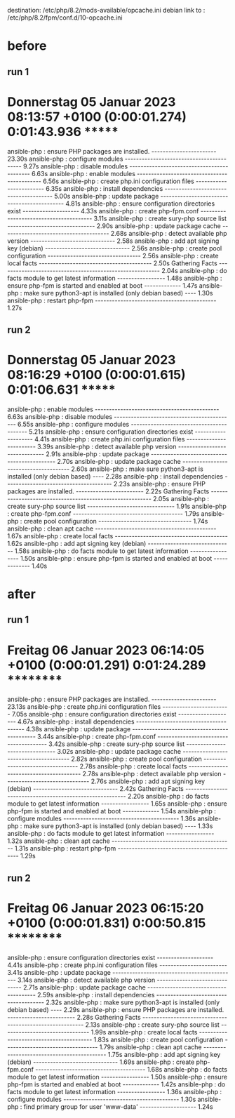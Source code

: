 
destination:     /etc/php/8.2/mods-available/opcache.ini
debian link to : /etc/php/8.2/fpm/conf.d/10-opcache.ini


# before

## run 1

Donnerstag 05 Januar 2023  08:13:57 +0100 (0:00:01.274)       0:01:43.936 *****
===============================================================================
ansible-php : ensure PHP packages are installed. ----------------------- 23.30s
ansible-php : configure modules ----------------------------------------- 9.27s
ansible-php : disable modules ------------------------------------------- 6.63s
ansible-php : enable modules -------------------------------------------- 6.56s
ansible-php : create php.ini configuration files ------------------------ 6.35s
ansible-php : install dependencies -------------------------------------- 5.00s
ansible-php : update package -------------------------------------------- 4.81s
ansible-php : ensure configuration directories exist -------------------- 4.33s
ansible-php : create php-fpm.conf --------------------------------------- 3.11s
ansible-php : create sury-php source list ------------------------------- 2.90s
ansible-php : update package cache -------------------------------------- 2.68s
ansible-php : detect available php version ------------------------------ 2.58s
ansible-php : add apt signing key (debian) ------------------------------ 2.56s
ansible-php : create pool configuration --------------------------------- 2.56s
ansible-php : create local facts ---------------------------------------- 2.50s
Gathering Facts --------------------------------------------------------- 2.04s
ansible-php : do facts module to get latest information ----------------- 1.48s
ansible-php : ensure php-fpm is started and enabled at boot ------------- 1.47s
ansible-php : make sure python3-apt is installed (only debian based) ---- 1.30s
ansible-php : restart php-fpm ------------------------------------------- 1.27s

## run 2

Donnerstag 05 Januar 2023  08:16:29 +0100 (0:00:01.615)       0:01:06.631 *****
===============================================================================
ansible-php : enable modules -------------------------------------------- 6.63s
ansible-php : disable modules ------------------------------------------- 6.55s
ansible-php : configure modules ----------------------------------------- 5.21s
ansible-php : ensure configuration directories exist -------------------- 4.41s
ansible-php : create php.ini configuration files ------------------------ 3.39s
ansible-php : detect available php version ------------------------------ 2.91s
ansible-php : update package -------------------------------------------- 2.70s
ansible-php : update package cache -------------------------------------- 2.60s
ansible-php : make sure python3-apt is installed (only debian based) ---- 2.28s
ansible-php : install dependencies -------------------------------------- 2.23s
ansible-php : ensure PHP packages are installed. ------------------------ 2.22s
Gathering Facts --------------------------------------------------------- 2.05s
ansible-php : create sury-php source list ------------------------------- 1.91s
ansible-php : create php-fpm.conf --------------------------------------- 1.79s
ansible-php : create pool configuration --------------------------------- 1.74s
ansible-php : clean apt cache ------------------------------------------- 1.67s
ansible-php : create local facts ---------------------------------------- 1.62s
ansible-php : add apt signing key (debian) ------------------------------ 1.58s
ansible-php : do facts module to get latest information ----------------- 1.50s
ansible-php : ensure php-fpm is started and enabled at boot ------------- 1.40s


# after

## run 1

Freitag 06 Januar 2023  06:14:05 +0100 (0:00:01.291)       0:01:24.289 ********
===============================================================================
ansible-php : ensure PHP packages are installed. ----------------------- 23.13s
ansible-php : create php.ini configuration files ------------------------ 7.05s
ansible-php : ensure configuration directories exist -------------------- 4.67s
ansible-php : install dependencies -------------------------------------- 4.38s
ansible-php : update package -------------------------------------------- 3.44s
ansible-php : create php-fpm.conf --------------------------------------- 3.42s
ansible-php : create sury-php source list ------------------------------- 3.02s
ansible-php : update package cache -------------------------------------- 2.82s
ansible-php : create pool configuration --------------------------------- 2.78s
ansible-php : create local facts ---------------------------------------- 2.78s
ansible-php : detect available php version ------------------------------ 2.76s
ansible-php : add apt signing key (debian) ------------------------------ 2.42s
Gathering Facts --------------------------------------------------------- 2.20s
ansible-php : do facts module to get latest information ----------------- 1.65s
ansible-php : ensure php-fpm is started and enabled at boot ------------- 1.54s
ansible-php : configure modules ----------------------------------------- 1.36s
ansible-php : make sure python3-apt is installed (only debian based) ---- 1.33s
ansible-php : do facts module to get latest information ----------------- 1.32s
ansible-php : clean apt cache ------------------------------------------- 1.31s
ansible-php : restart php-fpm ------------------------------------------- 1.29s


## run 2

Freitag 06 Januar 2023  06:15:20 +0100 (0:00:01.831)       0:00:50.815 ********
===============================================================================
ansible-php : ensure configuration directories exist -------------------- 4.41s
ansible-php : create php.ini configuration files ------------------------ 3.41s
ansible-php : update package -------------------------------------------- 3.14s
ansible-php : detect available php version ------------------------------ 2.71s
ansible-php : update package cache -------------------------------------- 2.59s
ansible-php : install dependencies -------------------------------------- 2.32s
ansible-php : make sure python3-apt is installed (only debian based) ---- 2.29s
ansible-php : ensure PHP packages are installed. ------------------------ 2.28s
Gathering Facts --------------------------------------------------------- 2.13s
ansible-php : create sury-php source list ------------------------------- 1.99s
ansible-php : create local facts ---------------------------------------- 1.83s
ansible-php : create pool configuration --------------------------------- 1.79s
ansible-php : clean apt cache ------------------------------------------- 1.75s
ansible-php : add apt signing key (debian) ------------------------------ 1.69s
ansible-php : create php-fpm.conf --------------------------------------- 1.68s
ansible-php : do facts module to get latest information ----------------- 1.50s
ansible-php : ensure php-fpm is started and enabled at boot ------------- 1.42s
ansible-php : do facts module to get latest information ----------------- 1.36s
ansible-php : configure modules ----------------------------------------- 1.30s
ansible-php : find primary group for user 'www-data' -------------------- 1.24s

